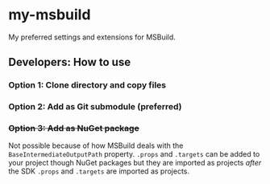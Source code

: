 # my-msbuild

My preferred settings and extensions for MSBuild.

## Developers: How to use

### Option 1: Clone directory and copy files

### Option 2: Add as Git submodule (preferred)

### ~~Option 3: Add as NuGet package~~

Not possible because of how MSBuild deals with the `BaseIntermediateOutputPath` property. `.props` and `.targets` can be added to your project though NuGet packages but they are imported as projects *after* the SDK `.props` and `.targets` are imported as projects.
